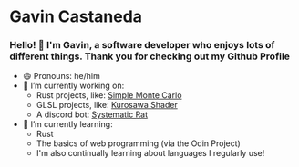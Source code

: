 # Gavin Castaneda
### Hello! 👋 I'm Gavin, a software developer who enjoys lots of different things. Thank you for checking out my Github Profile
- 😄 Pronouns: he/him
- 🔭 I’m currently working on:
  - Rust projects, like: [Simple Monte Carlo](https://github.com/gooop/Simple-Monte-Carlo)
  - GLSL projects, like: [Kurosawa Shader](https://github.com/gooop/kurosawa-shader)
  - A discord bot: [Systematic Rat](https://github.com/gooop/Systematic-Rat)
- 🌱 I’m currently learning:
  - Rust
  - The basics of web programming (via the Odin Project)
  - I'm also continually learning about languages I regularly use!

<!--
**gooop/gooop** is a ✨ _special_ ✨ repository because its `README.md` (this file) appears on your GitHub profile.

Here are some ideas to get you started:

- 👯 I’m looking to collaborate on ...
- 🤔 I’m looking for help with ...
- 💬 Ask me about ...
- 📫 How to reach me: ...
- ⚡ Fun fact: ...
-->
